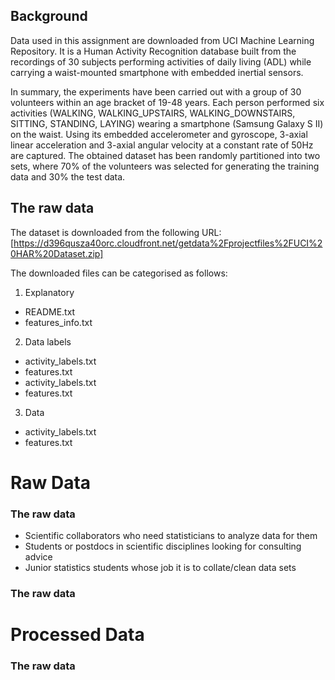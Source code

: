 ## Background
Data used in this assignment are downloaded from UCI Machine Learning Repository.  It is a Human Activity Recognition database built from the recordings of 30 subjects performing activities of daily living (ADL) while carrying a waist-mounted smartphone with embedded inertial sensors.
	
In summary, the experiments have been carried out with a group of 30 volunteers within an age bracket of 19-48 years. Each person performed six activities (WALKING, WALKING_UPSTAIRS, WALKING_DOWNSTAIRS, SITTING, STANDING, LAYING) wearing a smartphone (Samsung Galaxy S II) on the waist. 
Using its embedded accelerometer and gyroscope, 3-axial linear acceleration and 3-axial angular velocity at a constant rate of 50Hz are captured. The obtained dataset has been randomly partitioned into two sets, where 70% of the volunteers was selected for generating the training data and 30% the test data. 


## The raw data
The dataset is downloaded from the following URL:
[https://d396qusza40orc.cloudfront.net/getdata%2Fprojectfiles%2FUCI%20HAR%20Dataset.zip]

The downloaded files can be categorised as follows:
1) Explanatory
* README.txt
* features_info.txt

2) Data labels
* activity_labels.txt
* features.txt
* activity_labels.txt
* features.txt

3) Data
* activity_labels.txt
* features.txt






Raw Data
===========



### The raw data

* Scientific collaborators who need statisticians to analyze data for them
* Students or postdocs in scientific disciplines looking for consulting advice
* Junior statistics students whose job it is to collate/clean data sets


### The raw data

Processed Data
===========


### The raw data

